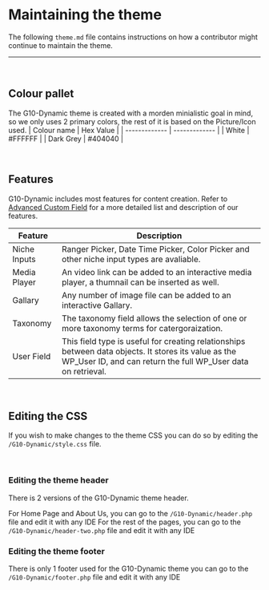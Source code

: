 # Maintaining the theme
The following `theme.md` file contains instructions on how a contributor might continue to maintain the theme.


___
<br>

## Colour pallet
The G10-Dynamic theme is created with a morden minialistic goal in mind, so we only uses 2 primary colors, the rest of it is based on the Picture/Icon used. 
| Colour name  | Hex Value |
| ------------- | ------------- |
| White  | #FFFFFF |
| Dark Grey  | #404040 |

<br>


## Features
G10-Dynamic includes most features for content creation. Refer to [Advanced Custom Field](https://www.advancedcustomfields.com/resources/) for a more detailed list and description of our features. 

Feature | Description 
--------|-------------
Niche Inputs |  Ranger Picker, Date Time Picker, Color Picker and other niche input types are avaliable.
Media Player | An video link can be added to an interactive media player, a thumnail can be inserted as well.
Gallary | Any number of image file can be added to an interactive Gallary. 
Taxonomy | The taxonomy field allows the selection of one or more taxonomy terms for catergoraization.
User Field | This field type is useful for creating relationships between data objects. It stores its value as the WP_User ID, and can return the full WP_User data on retrieval.

<br>

## Editing the CSS
If you wish to make changes to the theme CSS you can do so by editing the `/G10-Dynamic/style.css` file.

<br>

### Editing the theme header
There is 2 versions of the G10-Dynamic theme header.

For Home Page and About Us, you can go to the `/G10-Dynamic/header.php` file and edit it with any IDE
For the rest of the pages, you can go to the `/G10-Dynamic/header-two.php` file and edit it with any IDE

### Editing the theme footer
There is only 1 footer used for the G10-Dynamic theme
you can go to the `/G10-Dynamic/footer.php` file and edit it with any IDE


